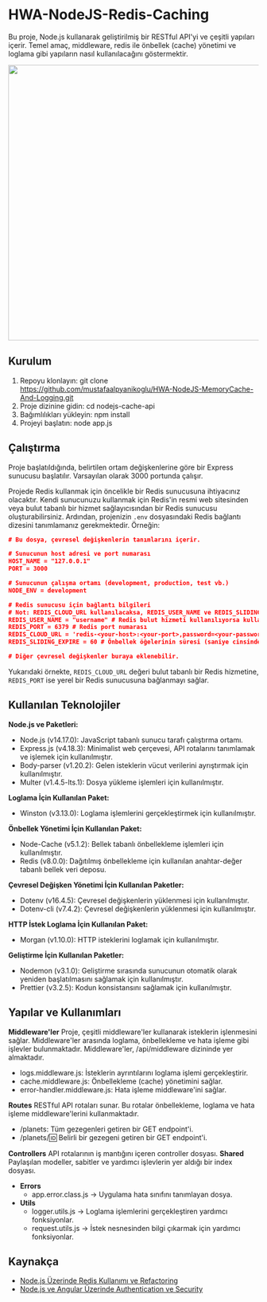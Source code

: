 # HWA-NodeJS-Redis-Caching

Bu proje, Node.js kullanarak geliştirilmiş bir RESTful API'yi ve çeşitli yapıları içerir. Temel amaç, middleware, redis ile önbellek (cache) yönetimi ve loglama gibi yapıların nasıl kullanılacağını göstermektir.

<img src="https://www.aihr.com/wp-content/uploads/performance-management-cover.png" width="1000" height="553" alt="">

## Kurulum
1. Repoyu klonlayın: git clone https://github.com/mustafaalpyanikoglu/HWA-NodeJS-MemoryCache-And-Logging.git
2. Proje dizinine gidin: cd nodejs-cache-api
3. Bağımlılıkları yükleyin: npm install
4. Projeyi başlatın: node app.js

## Çalıştırma
Proje başlatıldığında, belirtilen ortam değişkenlerine göre bir Express sunucusu başlatılır. Varsayılan olarak 3000 portunda çalışır.

Projede Redis kullanmak için öncelikle bir Redis sunucusuna ihtiyacınız olacaktır. Kendi sunucunuzu kullanmak için Redis'in resmi web sitesinden veya bulut tabanlı bir hizmet sağlayıcısından bir Redis sunucusu oluşturabilirsiniz.
Ardından, projenizin `.env` dosyasındaki Redis bağlantı dizesini tanımlamanız gerekmektedir. Örneğin:

```json
# Bu dosya, çevresel değişkenlerin tanımlarını içerir.

# Sunucunun host adresi ve port numarası
HOST_NAME = "127.0.0.1"
PORT = 3000

# Sunucunun çalışma ortamı (development, production, test vb.)
NODE_ENV = development

# Redis sunucusu için bağlantı bilgileri
# Not: REDIS_CLOUD_URL kullanılacaksa, REDIS_USER_NAME ve REDIS_SLIDING_EXPIRE ayarları atlanmalıdır.
REDIS_USER_NAME = "username" # Redis bulut hizmeti kullanılıyorsa kullanıcı adı
REDIS_PORT = 6379 # Redis port numarası
REDIS_CLOUD_URL = 'redis-<your-host>:<your-port>,password=<your-password>' # Redis bulut hizmeti için bağlantı dizesi
REDIS_SLIDING_EXPIRE = 60 # Önbellek öğelerinin süresi (saniye cinsinden)

# Diğer çevresel değişkenler buraya eklenebilir.
```
Yukarıdaki örnekte, `REDIS_CLOUD_URL` değeri bulut tabanlı bir Redis hizmetine, `REDIS_PORT` ise yerel bir Redis sunucusuna bağlanmayı sağlar.

## Kullanılan Teknolojiler
**Node.js ve Paketleri:**
- Node.js (v14.17.0): JavaScript tabanlı sunucu tarafı çalıştırma ortamı.
- Express.js (v4.18.3): Minimalist web çerçevesi, API rotalarını tanımlamak ve işlemek için kullanılmıştır.
- Body-parser (v1.20.2): Gelen isteklerin vücut verilerini ayrıştırmak için kullanılmıştır.
- Multer (v1.4.5-lts.1): Dosya yükleme işlemleri için kullanılmıştır.

**Loglama İçin Kullanılan Paket:**
- Winston (v3.13.0): Loglama işlemlerini gerçekleştirmek için kullanılmıştır.

**Önbellek Yönetimi İçin Kullanılan Paket:**
- Node-Cache (v5.1.2): Bellek tabanlı önbellekleme işlemleri için kullanılmıştır.
- Redis (v8.0.0): Dağıtılmış önbellekleme için kullanılan anahtar-değer tabanlı bellek veri deposu.

**Çevresel Değişken Yönetimi İçin Kullanılan Paketler:**
- Dotenv (v16.4.5): Çevresel değişkenlerin yüklenmesi için kullanılmıştır.
- Dotenv-cli (v7.4.2): Çevresel değişkenlerin yüklenmesi için kullanılmıştır.

**HTTP İstek Loglama İçin Kullanılan Paket:**
- Morgan (v1.10.0): HTTP isteklerini loglamak için kullanılmıştır.

**Geliştirme İçin Kullanılan Paketler:**
- Nodemon (v3.1.0): Geliştirme sırasında sunucunun otomatik olarak yeniden başlatılmasını sağlamak için kullanılmıştır.
- Prettier (v3.2.5): Kodun konsistansını sağlamak için kullanılmıştır.

## Yapılar ve Kullanımları

**Middleware'ler**
Proje, çeşitli middleware'ler kullanarak isteklerin işlenmesini sağlar. Middleware'ler arasında loglama, önbellekleme ve hata işleme gibi işlevler bulunmaktadır. Middleware'ler, /api/middleware dizininde yer almaktadır.

- logs.middleware.js: İsteklerin ayrıntılarını loglama işlemi gerçekleştirir.
- cache.middleware.js: Önbellekleme (cache) yönetimini sağlar.
- error-handler.middleware.js: Hata işleme middleware'ini sağlar.

**Routes**
RESTful API rotaları sunar. Bu rotalar önbellekleme, loglama ve hata işleme middleware'lerini kullanmaktadır.
- /planets: Tüm gezegenleri getiren bir GET endpoint'i.
- /planets/:id: Belirli bir gezegeni getiren bir GET endpoint'i.

**Controllers**
API rotalarının iş mantığını içeren controller dosyası.
**Shared**
Paylaşılan modeller, sabitler ve yardımcı işlevlerin yer aldığı bir index dosyası.
- **Errors**
  - app.error.class.js -> Uygulama hata sınıfını tanımlayan dosya.
- **Utils**
  - logger.utils.js -> Loglama işlemlerini gerçekleştiren yardımcı fonksiyonlar.
  - request.utils.js -> İstek nesnesinden bilgi çıkarmak için yardımcı fonksiyonlar.

## Kaynakça

- [Node.js Üzerinde Redis Kullanımı ve Refactoring](https://www.borakasmer.com/nodejs-uzerinde-redis-kullanimi-ve-refactoring/)
- [Node.js ve Angular Üzerinde Authentication ve Security](https://www.borakasmer.com/nodejs-ve-angular-uzerinde-authentication-ve-security/)
